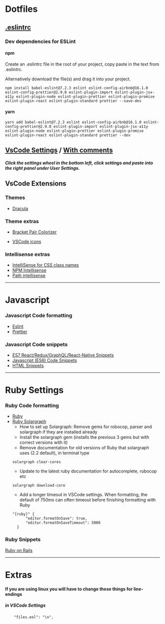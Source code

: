 # Dotfiles


## [.eslintrc](.eslintrc)
### Dev dependencies for ESLint
#### npm
Create an .eslintrc file in the root of your project, copy paste in the text from .eslintrc.

Alternatively download the file(s) and drag it into your project.
```
npm install babel-eslint@7.2.3 eslint eslint-config-airbnb@16.1.0 eslint-config-prettier@2.9.0 eslint-plugin-import eslint-plugin-jsx-a11y eslint-plugin-node eslint-plugin-prettier eslint-plugin-promise eslint-plugin-react eslint-plugin-standard prettier --save-dev
```

#### yarn
```
yarn add babel-eslint@7.2.3 eslint eslint-config-airbnb@16.1.0 eslint-config-prettier@2.9.0 eslint-plugin-import eslint-plugin-jsx-a11y eslint-plugin-node eslint-plugin-prettier eslint-plugin-promise eslint-plugin-react eslint-plugin-standard prettier --dev
```



## [VsCode Settings](VsCode.txt)  / [With comments](VSCodeWithComments.txt)


##### Click the settings wheel in the bottom left, click settings and paste into the right panel under User Settings.



## VsCode Extensions
### Themes
* [Dracula](https://marketplace.visualstudio.com/items?itemName=dracula-theme.theme-dracula)

### Theme extras
* [Bracket Pair Colorizer](https://marketplace.visualstudio.com/items?itemName=CoenraadS.bracket-pair-colorizer)

* [VSCode icons](https://marketplace.visualstudio.com/items?itemName=robertohuertasm.vscode-icons)

### Intellisense extras
* [IntelliSense for CSS class names](https://marketplace.visualstudio.com/items?itemName=Zignd.html-css-class-completion)
* [NPM Intellisense](https://marketplace.visualstudio.com/items?itemName=christian-kohler.npm-intellisense)
* [Path intellisense](https://marketplace.visualstudio.com/items?itemName=christian-kohler.path-intellisense)


___
# Javascript
### Javascript Code formatting
* [Eslint](https://marketplace.visualstudio.com/items?itemName=dbaeumer.vscode-eslint)
* [Prettier ](https://marketplace.visualstudio.com/items?itemName=esbenp.prettier-vscode)

### Javascript Code snippets
* [ES7 React/Redux/GraphQL/React-Native Snippets](https://marketplace.visualstudio.com/items?itemName=dsznajder.es7-react-js-snippets)
* [Javascript (ES6) Code Snippets](https://marketplace.visualstudio.com/items?itemName=xabikos.JavaScriptSnippets)
* [HTML Snippets](https://marketplace.visualstudio.com/items?itemName=abusaidm.html-snippets)




___
# Ruby Settings
### Ruby Code formatting
* [Ruby](https://marketplace.visualstudio.com/items?itemName=rebornix.Ruby)
* [Ruby Solargraph](https://marketplace.visualstudio.com/items?itemName=castwide.solargraph)
  * How to set up Solargraph: Remove gems for robocop, parser and solargraph if they are installed already
  * Install the solargraph gem (installs the previous 3 gems but with correct versions with it)
  * Remove documentation for old versions of Ruby that solargraph uses (2.2 default), in terminal type
   ```
  solargraph clear-cores 
  ```
  * Update to the latest ruby documentation for autocomplete, rubocop etc
  ```
  solargraph download-core
  ```
  *  Add a longer timeout in VSCode settings. When formatting, the default of 750ms can often timeout before finishing formatting with Ruby
  ```
  "[ruby]" {
        "editor.formatOnSave": true,
        "editor.formatOnSaveTimeout": 5000
    }
  ```
  
 ### Ruby Snippets
 [Ruby on Rails](https://marketplace.visualstudio.com/items?itemName=hridoy.rails-snippets)
 
___
# Extras
####  If you are using linux you will have to change these things for line-endings

##### in VSCode Settings
```
    "files.eol": "\n",
```

 
